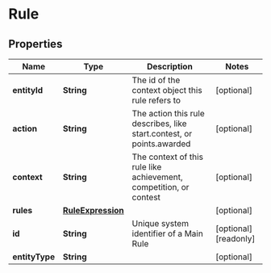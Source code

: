 

# Rule



## Properties

| Name | Type | Description | Notes |
|------------ | ------------- | ------------- | -------------|
|**entityId** | **String** | The id of the context object this rule refers to |  [optional] |
|**action** | **String** | The action this rule describes, like start.contest, or points.awarded |  [optional] |
|**context** | **String** | The context of this rule like achievement, competition, or contest  |  [optional] |
|**rules** | [**RuleExpression**](RuleExpression.md) |  |  [optional] |
|**id** | **String** | Unique system identifier of a Main Rule |  [optional] [readonly] |
|**entityType** | **String** |  |  [optional] |



